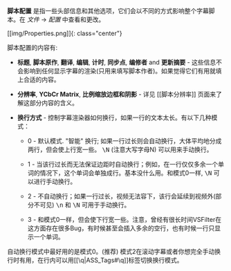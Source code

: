   **脚本配置** 是指一些头部信息和其他选项，它们会以不同的方式影响整个字幕脚本。在 _文件_ -> _配置_ 中查看和更改。

[[img/Properties.png]]{: class="center"}

脚本配置的内容有:

* **标题**, **脚本原作**, **翻译**, **编辑**, **计时**, **同步点**, **编修者** and **更新摘要** - 这些信息不会影响到任何显示字幕的渲染(只用来填写脚本作者)。如果觉得它们有用就填上合适的内容。
* **分辨率**, **YCbCr Matrix**, **比例缩放边框和阴影** - 详见 [[脚本分辨率]] 页面来了解这部分内容的含义。
* **换行方式** - 控制字幕渲染器如何换行，如果一行的文本太长。有以下几种模式：

  * 0 - 默认模式. "智能" 换行; 如果一行过长则会自动换行，大体平均地分成两行，但会使上行宽一些。 <tt>\N</tt> (注意大写字母N) 可以用来手动换行。

  * 1 - 当该行过长而无法保证边距时自动换行；例如，在一行仅仅多余一个单词的情况下，这个单词会单独成行。基本没什么用。和模式0一样, <tt>\N</tt> 可以进行手动换行。
  * 2 - 不自动换行；如果一行过长，视频无法容下，该行会延续到视频外(部分不可见) <tt>\n</tt> 和 <tt>\N</tt> 可用于手动换行。
  * 3 - 和模式0一样，但会使下行宽一些。注意，曾经有很长时间VSFilter在这方面存在很多Bug，有时候甚至会插入多余的空行，也有时候一行只显示一个单词。

自动换行模式中最好用的是模式0。(推荐)
模式2在滚动字幕或者你想完全手动换行时有用，在行内可以用[[\q|ASS_Tags#\q]]标签切换换行模式。

